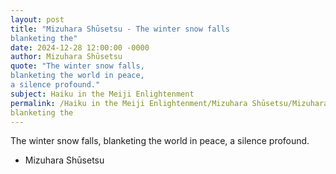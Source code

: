 ```yaml
---
layout: post
title: "Mizuhara Shūsetsu - The winter snow falls
blanketing the"
date: 2024-12-28 12:00:00 -0000
author: Mizuhara Shūsetsu
quote: "The winter snow falls,
blanketing the world in peace,
a silence profound."
subject: Haiku in the Meiji Enlightenment
permalink: /Haiku in the Meiji Enlightenment/Mizuhara Shūsetsu/Mizuhara Shūsetsu - The winter snow falls
blanketing the
---
```


The winter snow falls,
blanketing the world in peace,
a silence profound.

- Mizuhara Shūsetsu
